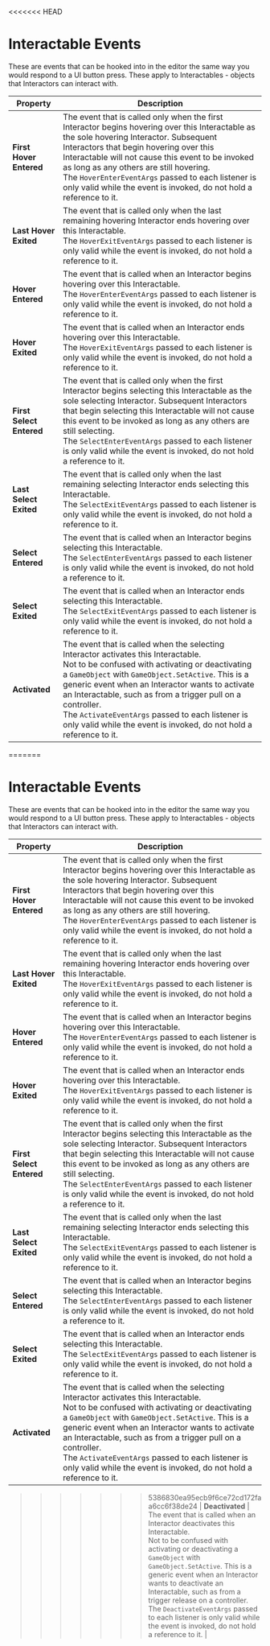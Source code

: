 <<<<<<< HEAD
# Interactable Events

These are events that can be hooked into in the editor the same way you would respond to a UI button press. These apply to Interactables - objects that Interactors can interact with.

| **Property** | **Description** |
|---|---|
| **First Hover Entered** | The event that is called only when the first Interactor begins hovering over this Interactable as the sole hovering Interactor. Subsequent Interactors that begin hovering over this Interactable will not cause this event to be invoked as long as any others are still hovering.<br />The `HoverEnterEventArgs` passed to each listener is only valid while the event is invoked, do not hold a reference to it. |
| **Last Hover Exited** | The event that is called only when the last remaining hovering Interactor ends hovering over this Interactable.<br />The `HoverExitEventArgs` passed to each listener is only valid while the event is invoked, do not hold a reference to it. |
| **Hover Entered** | The event that is called when an Interactor begins hovering over this Interactable.<br />The `HoverEnterEventArgs` passed to each listener is only valid while the event is invoked, do not hold a reference to it. |
| **Hover Exited** | The event that is called when an Interactor ends hovering over this Interactable.<br />The `HoverExitEventArgs` passed to each listener is only valid while the event is invoked, do not hold a reference to it. |
| **First Select Entered** | The event that is called only when the first Interactor begins selecting this Interactable as the sole selecting Interactor. Subsequent Interactors that begin selecting this Interactable will not cause this event to be invoked as long as any others are still selecting.<br />The `SelectEnterEventArgs` passed to each listener is only valid while the event is invoked, do not hold a reference to it. |
| **Last Select Exited** | The event that is called only when the last remaining selecting Interactor ends selecting this Interactable.<br />The `SelectExitEventArgs` passed to each listener is only valid while the event is invoked, do not hold a reference to it. |
| **Select Entered** | The event that is called when an Interactor begins selecting this Interactable.<br />The `SelectEnterEventArgs` passed to each listener is only valid while the event is invoked, do not hold a reference to it. |
| **Select Exited** | The event that is called when an Interactor ends selecting this Interactable.<br />The `SelectExitEventArgs` passed to each listener is only valid while the event is invoked, do not hold a reference to it. |
| **Activated** | The event that is called when the selecting Interactor activates this Interactable.<br />Not to be confused with activating or deactivating a `GameObject` with `GameObject.SetActive`. This is a generic event when an Interactor wants to activate an Interactable, such as from a trigger pull on a controller.<br />The `ActivateEventArgs` passed to each listener is only valid while the event is invoked, do not hold a reference to it. |
=======
# Interactable Events

These are events that can be hooked into in the editor the same way you would respond to a UI button press. These apply to Interactables - objects that Interactors can interact with.

| **Property** | **Description** |
|---|---|
| **First Hover Entered** | The event that is called only when the first Interactor begins hovering over this Interactable as the sole hovering Interactor. Subsequent Interactors that begin hovering over this Interactable will not cause this event to be invoked as long as any others are still hovering.<br />The `HoverEnterEventArgs` passed to each listener is only valid while the event is invoked, do not hold a reference to it. |
| **Last Hover Exited** | The event that is called only when the last remaining hovering Interactor ends hovering over this Interactable.<br />The `HoverExitEventArgs` passed to each listener is only valid while the event is invoked, do not hold a reference to it. |
| **Hover Entered** | The event that is called when an Interactor begins hovering over this Interactable.<br />The `HoverEnterEventArgs` passed to each listener is only valid while the event is invoked, do not hold a reference to it. |
| **Hover Exited** | The event that is called when an Interactor ends hovering over this Interactable.<br />The `HoverExitEventArgs` passed to each listener is only valid while the event is invoked, do not hold a reference to it. |
| **First Select Entered** | The event that is called only when the first Interactor begins selecting this Interactable as the sole selecting Interactor. Subsequent Interactors that begin selecting this Interactable will not cause this event to be invoked as long as any others are still selecting.<br />The `SelectEnterEventArgs` passed to each listener is only valid while the event is invoked, do not hold a reference to it. |
| **Last Select Exited** | The event that is called only when the last remaining selecting Interactor ends selecting this Interactable.<br />The `SelectExitEventArgs` passed to each listener is only valid while the event is invoked, do not hold a reference to it. |
| **Select Entered** | The event that is called when an Interactor begins selecting this Interactable.<br />The `SelectEnterEventArgs` passed to each listener is only valid while the event is invoked, do not hold a reference to it. |
| **Select Exited** | The event that is called when an Interactor ends selecting this Interactable.<br />The `SelectExitEventArgs` passed to each listener is only valid while the event is invoked, do not hold a reference to it. |
| **Activated** | The event that is called when the selecting Interactor activates this Interactable.<br />Not to be confused with activating or deactivating a `GameObject` with `GameObject.SetActive`. This is a generic event when an Interactor wants to activate an Interactable, such as from a trigger pull on a controller.<br />The `ActivateEventArgs` passed to each listener is only valid while the event is invoked, do not hold a reference to it. |
>>>>>>> 5386830ea95ecb9f6ce72cd172faa6cc6f38de24
| **Deactivated** | The event that is called when an Interactor deactivates this Interactable.<br />Not to be confused with activating or deactivating a `GameObject` with `GameObject.SetActive`. This is a generic event when an Interactor wants to deactivate an Interactable, such as from a trigger release on a controller.<br />The `DeactivateEventArgs` passed to each listener is only valid while the event is invoked, do not hold a reference to it. |
